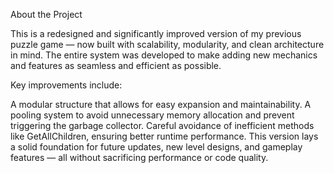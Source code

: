 About the Project

This is a redesigned and significantly improved version of my previous puzzle game — now built with scalability, modularity, and clean architecture in mind. The entire system was developed to make adding new mechanics and features as seamless and efficient as possible.

Key improvements include:

A modular structure that allows for easy expansion and maintainability.
A pooling system to avoid unnecessary memory allocation and prevent triggering the garbage collector.
Careful avoidance of inefficient methods like GetAllChildren, ensuring better runtime performance.
This version lays a solid foundation for future updates, new level designs, and gameplay features — all without sacrificing performance or code quality.
